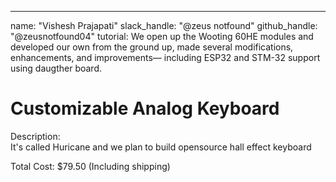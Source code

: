 ---
name: "Vishesh Prajapati"
slack_handle: "@zeus notfound"
github_handle: "@zeusnotfound04"
tutorial: We open up the Wooting 60HE modules and developed our own from the ground up, made several modifications, enhancements, and improvements— including ESP32 and STM-32 support using daugther board.

# Customizable Analog Keyboard

Description:\
It's called Huricane and we plan to build opensource hall effect keyboard

Total Cost: $79.50 (Including shipping)


